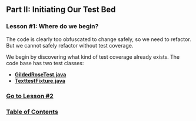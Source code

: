 ## Part II: Initiating Our Test Bed 
### Lesson #1: Where do we begin?
The code is clearly too obfuscated to change safely, so we need to refactor.  But we cannot safely refactor without test
coverage.  

We begin by discovering what kind of test coverage already exists.  The code base has two test classes:
- [**GildedRoseTest.java**](https://github.com/d215steinberg/GildedRose-Java/blob/startPoint/src/test/java/com/gildedrose/GildedRoseTest.java)
- [**TexttestFixture.java**](https://github.com/d215steinberg/GildedRose-Java/blob/startPoint/src/test/java/com/gildedrose/TexttestFixture.java)

### [Go to Lesson #2](https://github.com/d215steinberg/GildedRose-Java/tree/Lesson%232)
### [Table of Contents](https://github.com/d215steinberg/GildedRose-Java/blob/startPoint/Table%20of%20Contents.md)